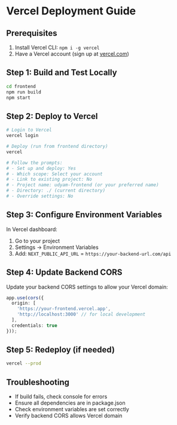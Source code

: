 # Vercel Deployment Guide

## Prerequisites
1. Install Vercel CLI: `npm i -g vercel`
2. Have a Vercel account (sign up at [vercel.com](https://vercel.com))

## Step 1: Build and Test Locally
```bash
cd frontend
npm run build
npm start
```

## Step 2: Deploy to Vercel
```bash
# Login to Vercel
vercel login

# Deploy (run from frontend directory)
vercel

# Follow the prompts:
# - Set up and deploy: Yes
# - Which scope: Select your account
# - Link to existing project: No
# - Project name: udyam-frontend (or your preferred name)
# - Directory: ./ (current directory)
# - Override settings: No
```

## Step 3: Configure Environment Variables
In Vercel dashboard:
1. Go to your project
2. Settings → Environment Variables
3. Add: `NEXT_PUBLIC_API_URL` = `https://your-backend-url.com/api`

## Step 4: Update Backend CORS
Update your backend CORS settings to allow your Vercel domain:
```typescript
app.use(cors({
  origin: [
    'https://your-frontend.vercel.app',
    'http://localhost:3000' // for local development
  ],
  credentials: true
}));
```

## Step 5: Redeploy (if needed)
```bash
vercel --prod
```

## Troubleshooting
- If build fails, check console for errors
- Ensure all dependencies are in package.json
- Check environment variables are set correctly
- Verify backend CORS allows Vercel domain
